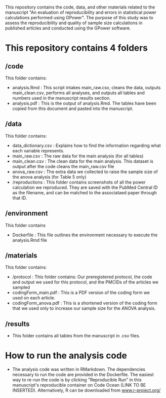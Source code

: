 This repository contains the code, data, and other materials related to the manuscript "An evaluation of reproducibility and errors in statistical power calculations performed using GPower". The purpose of this study was to assess the reproducibility and quality of sample size calculations in published articles and conducted using the GPower software.

# This repository contains 4 folders

## /code
This folder contains:
- analysis.Rmd : This script intakes main_raw.csv, cleans the data, outputs main_clean.csv, performs all analyses, and outputs all tables and numbers used in the manuscript results section.
- analysis.pdf : This is the output of analysis.Rmd. The tables have been copied from this document and pasted into the manuscript.

## /data
This folder contains: 
- data_dictionary.csv : Explains how to find the information regarding what each variable represents.
- main_raw.csv : The raw data for the main analysis (for all tables)
- main_clean.csv : The clean data for the main analysis. This dataset is output after the code cleans the main_raw.csv file
- anova_raw.csv : The extra data we collected to raise the sample size of the anova analysis (for Table 5 only) 
- /reproductions : This folder contains screenshots of all the power calculation we reproduced. They are saved with the PubMed Central ID as the filename, and can be matched to the associataed paper through that ID.

## /environment
This folder contains
- Dockerfile : This file outlines the environment necessary to execute the analysis.Rmd file

## /materials
This folder contains:
- /protocol : This folder contains: Our preregistered protocol, the code and output we used for this protocol, and the PMCIDs of the articles we sampled
- codingForm_main.pdf : This is a PDF version of the coding form we used on each article.
- codingForm_anova.pdf : This is a shortened version of the coding form that we used only to increase our sample size for the ANOVA analysis.

## /results
- This folder contains all tables from the manuscript in .csv files.

# How to run the analysis code
- The analysis code was written in RMarkdown. The dependencies necessary to run the code are provided in the Dockerfile. The easiest way to re-run the code is by clicking "Reproducible Run" in this manuscript's reproducible container on Code Ocean (LINK TO BE INSERTED). Alternatively, R can be downloaded from www.r-project.org/
